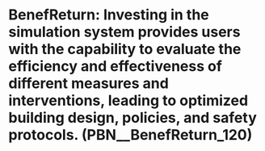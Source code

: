 # BenefReturn: __Investing in the simulation system provides users with the capability to evaluate the efficiency and effectiveness of different measures and interventions, leading to optimized building design, policies, and safety protocols.__ (PBN__BenefReturn_120)

